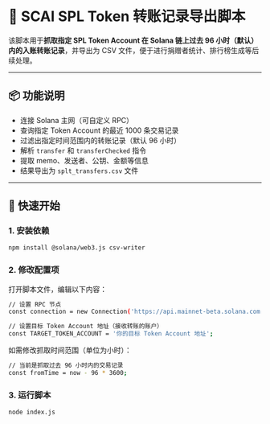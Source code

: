 
# 🧾 SCAI SPL Token 转账记录导出脚本

该脚本用于**抓取指定 SPL Token Account 在 Solana 链上过去 96 小时（默认）内的入账转账记录**，并导出为 CSV 文件，便于进行捐赠者统计、排行榜生成等后续处理。

---

## 📦 功能说明

- 连接 Solana 主网（可自定义 RPC）
- 查询指定 Token Account 的最近 1000 条交易记录
- 过滤出指定时间范围内的转账记录（默认 96 小时）
- 解析 `transfer` 和 `transferChecked` 指令
- 提取 memo、发送者、公钥、金额等信息
- 结果导出为 `splt_transfers.csv` 文件

---

## 🚀 快速开始

### 1. 安装依赖

```bash
npm install @solana/web3.js csv-writer
```

### 2. 修改配置项
打开脚本文件，编辑以下内容：

```bash
// 设置 RPC 节点
const connection = new Connection('https://api.mainnet-beta.solana.com', 'confirmed');

// 设置目标 Token Account 地址（接收转账的账户）
const TARGET_TOKEN_ACCOUNT = '你的目标 Token Account 地址';
```

如需修改抓取时间范围（单位为小时）：
```bash
// 当前是抓取过去 96 小时内的交易记录
const fromTime = now - 96 * 3600;
```

### 3. 运行脚本
```bash
node index.js
```
